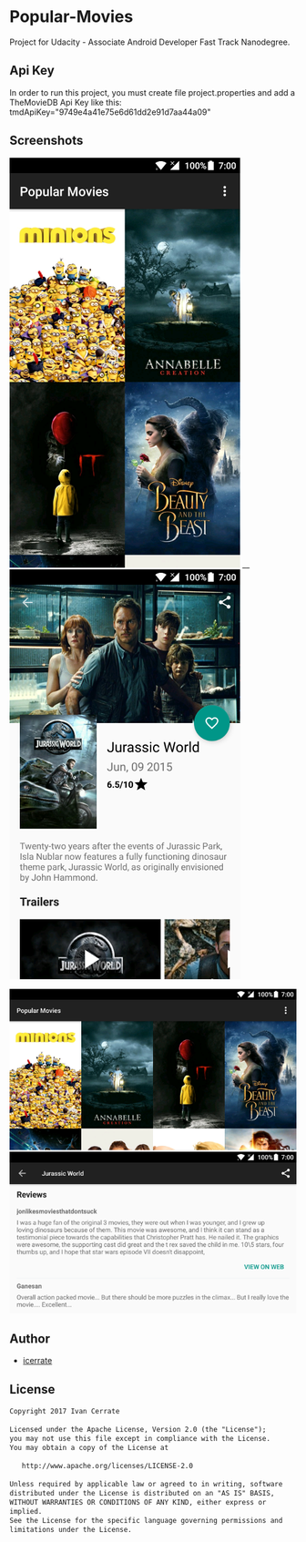 # Popular-Movies

Project for Udacity - Associate Android Developer Fast Track Nanodegree.

## Api Key

In order to run this project, you must create file project.properties and add a TheMovieDB Api Key like this: tmdApiKey="9749e4a41e75e6d61dd2e91d7aa44a09"

## Screenshots

![](https://github.com/icerrate/Popular-Movies/blob/master/art/01.png) __
![](https://github.com/icerrate/Popular-Movies/blob/master/art/02.png)

![](https://github.com/icerrate/Popular-Movies/blob/master/art/03.png)
![](https://github.com/icerrate/Popular-Movies/blob/master/art/04.png)

## Author

* [icerrate](https://github.com/icerrate)

## License

    Copyright 2017 Ivan Cerrate

    Licensed under the Apache License, Version 2.0 (the "License");
    you may not use this file except in compliance with the License.
    You may obtain a copy of the License at

       http://www.apache.org/licenses/LICENSE-2.0

    Unless required by applicable law or agreed to in writing, software
    distributed under the License is distributed on an "AS IS" BASIS,
    WITHOUT WARRANTIES OR CONDITIONS OF ANY KIND, either express or implied.
    See the License for the specific language governing permissions and
    limitations under the License.